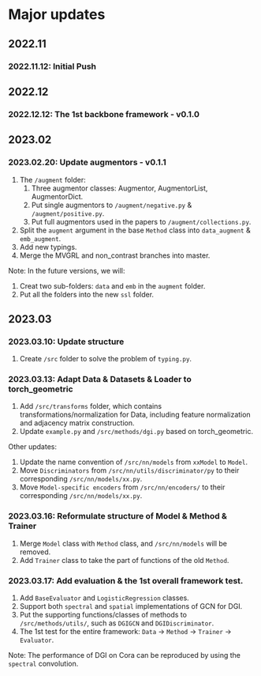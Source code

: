 # Major updates
## 2022.11
### 2022.11.12: Initial Push

## 2022.12
### 2022.12.12: The 1st backbone framework - v0.1.0

## 2023.02
### 2023.02.20: Update augmentors - v0.1.1
1. The `/augment` folder:
   1. Three augmentor classes: Augmentor, AugmentorList, AugmentorDict.
   2. Put single augmentors to `/augment/negative.py` & `/augment/positive.py`.
   3. Put full augmentors used in the papers to `/augment/collections.py`.
2. Split the `augment` argument in the base `Method` class into `data_augment` & `emb_augment`.
3. Add new typings.
4. Merge the MVGRL and non_contrast branches into master.

Note: In the future versions, we will:
1. Creat two sub-folders: `data` and `emb` in the `augment` folder.
2. Put all the folders into the new `ssl` folder.

## 2023.03
### 2023.03.10: Update structure 
1. Create `/src` folder to solve the problem of `typing.py`.

### 2023.03.13: Adapt Data & Datasets & Loader to torch_geometric
1. Add `/src/transforms` folder, which contains transformations/normalization for Data, 
   including feature normalization and adjacency matrix construction.
2. Update `example.py` and `/src/methods/dgi.py` based on torch_geometric.

Other updates:
1. Update the name convention of `/src/nn/models` from `xxModel` to `Model`.
2. Move `Discriminators` from `/src/nn/utils/discriminator/py` to their corresponding `/src/nn/models/xx.py`.
3. Move `Model-specific encoders` from `/src/nn/encoders/` to their corresponding `/src/nn/models/xx.py`.

### 2023.03.16: Reformulate structure of Model & Method & Trainer
1. Merge `Model` class with `Method` class, and `/src/nn/models` will be removed.
2. Add `Trainer` class to take the part of functions of the old `Method`.

### 2023.03.17: Add evaluation & the 1st overall framework test.
1. Add `BaseEvaluator` and `LogisticRegression` classes.
2. Support both `spectral` and `spatial` implementations of GCN for DGI.
3. Put the supporting functions/classes of methods to `/src/methods/utils/`, such as `DGIGCN` and `DGIDiscriminator`.
4. The 1st test for the entire framework: `Data` -> `Method` -> `Trainer` -> `Evaluator`.

Note: The performance of DGI on Cora can be reproduced by using the `spectral` convolution.
